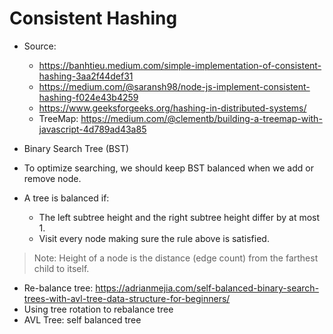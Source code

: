 # Consistent Hashing

- Source:
    - https://banhtieu.medium.com/simple-implementation-of-consistent-hashing-3aa2f44def31
    - https://medium.com/@saransh98/node-js-implement-consistent-hashing-f024e43b4259
    - https://www.geeksforgeeks.org/hashing-in-distributed-systems/
    - TreeMap: https://medium.com/@clementb/building-a-treemap-with-javascript-4d789ad43a85

- Binary Search Tree (BST)
- To optimize searching, we should keep BST balanced when we add or remove node.
- A tree is balanced if:
    - The left subtree height and the right subtree height differ by at most 1.
    - Visit every node making sure the rule above is satisfied.

> Note: Height of a node is the distance (edge count) from the farthest child to itself.

- Re-balance tree: https://adrianmejia.com/self-balanced-binary-search-trees-with-avl-tree-data-structure-for-beginners/
- Using tree rotation to rebalance tree
- AVL Tree: self balanced tree
